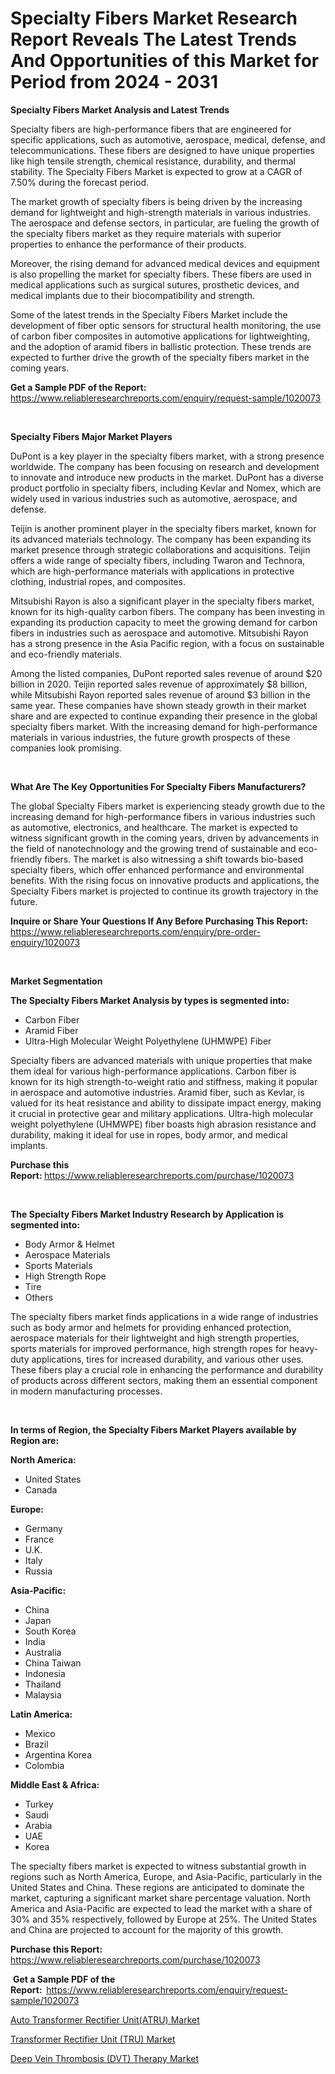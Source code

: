 <p><h1>Specialty Fibers Market Research Report Reveals The Latest Trends And Opportunities of this Market for Period from 2024 - 2031</h1></p><p><strong>Specialty Fibers Market Analysis and Latest Trends</strong></p>
<p><p>Specialty fibers are high-performance fibers that are engineered for specific applications, such as automotive, aerospace, medical, defense, and telecommunications. These fibers are designed to have unique properties like high tensile strength, chemical resistance, durability, and thermal stability. The Specialty Fibers Market is expected to grow at a CAGR of 7.50% during the forecast period.</p><p>The market growth of specialty fibers is being driven by the increasing demand for lightweight and high-strength materials in various industries. The aerospace and defense sectors, in particular, are fueling the growth of the specialty fibers market as they require materials with superior properties to enhance the performance of their products.</p><p>Moreover, the rising demand for advanced medical devices and equipment is also propelling the market for specialty fibers. These fibers are used in medical applications such as surgical sutures, prosthetic devices, and medical implants due to their biocompatibility and strength.</p><p>Some of the latest trends in the Specialty Fibers Market include the development of fiber optic sensors for structural health monitoring, the use of carbon fiber composites in automotive applications for lightweighting, and the adoption of aramid fibers in ballistic protection. These trends are expected to further drive the growth of the specialty fibers market in the coming years.</p></p>
<p><strong>Get a Sample PDF of the Report:&nbsp;</strong> <a href="https://www.reliableresearchreports.com/enquiry/request-sample/1020073">https://www.reliableresearchreports.com/enquiry/request-sample/1020073</a></p>
<p>&nbsp;</p>
<p><strong>Specialty Fibers Major Market Players</strong></p>
<p><p>DuPont is a key player in the specialty fibers market, with a strong presence worldwide. The company has been focusing on research and development to innovate and introduce new products in the market. DuPont has a diverse product portfolio in specialty fibers, including Kevlar and Nomex, which are widely used in various industries such as automotive, aerospace, and defense.</p><p>Teijin is another prominent player in the specialty fibers market, known for its advanced materials technology. The company has been expanding its market presence through strategic collaborations and acquisitions. Teijin offers a wide range of specialty fibers, including Twaron and Technora, which are high-performance materials with applications in protective clothing, industrial ropes, and composites.</p><p>Mitsubishi Rayon is also a significant player in the specialty fibers market, known for its high-quality carbon fibers. The company has been investing in expanding its production capacity to meet the growing demand for carbon fibers in industries such as aerospace and automotive. Mitsubishi Rayon has a strong presence in the Asia Pacific region, with a focus on sustainable and eco-friendly materials.</p><p>Among the listed companies, DuPont reported sales revenue of around $20 billion in 2020. Teijin reported sales revenue of approximately $8 billion, while Mitsubishi Rayon reported sales revenue of around $3 billion in the same year. These companies have shown steady growth in their market share and are expected to continue expanding their presence in the global specialty fibers market. With the increasing demand for high-performance materials in various industries, the future growth prospects of these companies look promising.</p></p>
<p>&nbsp;</p>
<p><strong>What Are The Key Opportunities For Specialty Fibers Manufacturers?</strong></p>
<p><p>The global Specialty Fibers market is experiencing steady growth due to the increasing demand for high-performance fibers in various industries such as automotive, electronics, and healthcare. The market is expected to witness significant growth in the coming years, driven by advancements in the field of nanotechnology and the growing trend of sustainable and eco-friendly fibers. The market is also witnessing a shift towards bio-based specialty fibers, which offer enhanced performance and environmental benefits. With the rising focus on innovative products and applications, the Specialty Fibers market is projected to continue its growth trajectory in the future.</p></p>
<p><strong>Inquire or Share Your Questions If Any Before Purchasing This Report:</strong> <a href="https://www.reliableresearchreports.com/enquiry/pre-order-enquiry/1020073">https://www.reliableresearchreports.com/enquiry/pre-order-enquiry/1020073</a></p>
<p>&nbsp;</p>
<p><strong>Market Segmentation</strong></p>
<p><strong>The Specialty Fibers Market Analysis by types is segmented into:</strong></p>
<p><ul><li>Carbon Fiber</li><li>Aramid Fiber</li><li>Ultra-High Molecular Weight Polyethylene (UHMWPE) Fiber</li></ul></p>
<p><p>Specialty fibers are advanced materials with unique properties that make them ideal for various high-performance applications. Carbon fiber is known for its high strength-to-weight ratio and stiffness, making it popular in aerospace and automotive industries. Aramid fiber, such as Kevlar, is valued for its heat resistance and ability to dissipate impact energy, making it crucial in protective gear and military applications. Ultra-high molecular weight polyethylene (UHMWPE) fiber boasts high abrasion resistance and durability, making it ideal for use in ropes, body armor, and medical implants.</p></p>
<p><strong>Purchase this Report:&nbsp;</strong><a href="https://www.reliableresearchreports.com/purchase/1020073">https://www.reliableresearchreports.com/purchase/1020073</a></p>
<p>&nbsp;</p>
<p><strong>The Specialty Fibers Market Industry Research by Application is segmented into:</strong></p>
<p><ul><li>Body Armor & Helmet</li><li>Aerospace Materials</li><li>Sports Materials</li><li>High Strength Rope</li><li>Tire</li><li>Others</li></ul></p>
<p><p>The specialty fibers market finds applications in a wide range of industries such as body armor and helmets for providing enhanced protection, aerospace materials for their lightweight and high strength properties, sports materials for improved performance, high strength ropes for heavy-duty applications, tires for increased durability, and various other uses. These fibers play a crucial role in enhancing the performance and durability of products across different sectors, making them an essential component in modern manufacturing processes.</p></p>
<p>&nbsp;</p>
<p><strong>In terms of Region, the Specialty Fibers Market Players available by Region are:</strong></p>
<p>
    <p> <strong> North America: </strong>
        <ul>
            <li>United States</li>
            <li>Canada</li>
        </ul>
        </p> 
    <p> <strong> Europe: </strong>
        <ul>
            <li>Germany</li>
            <li>France</li>
            <li>U.K.</li>
            <li>Italy</li>
            <li>Russia</li>
        </ul>
        </p> 
    <p> <strong> Asia-Pacific: </strong>
        <ul>
            <li>China</li>
            <li>Japan</li>
            <li>South Korea</li>
            <li>India</li>
            <li>Australia</li>
            <li>China Taiwan</li>
            <li>Indonesia</li>
            <li>Thailand</li>
            <li>Malaysia</li>
        </ul>
        </p> 
    <p> <strong> Latin America: </strong>
        <ul>
            <li>Mexico</li>
            <li>Brazil</li>
            <li>Argentina Korea</li>
            <li>Colombia</li>
        </ul>
        </p> 
    <p> <strong> Middle East & Africa: </strong>
        <ul>
            <li>Turkey</li>
            <li>Saudi</li>
            <li>Arabia</li>
            <li>UAE</li>
            <li>Korea</li>
        </ul>
    </p>
    </p>
<p><p>The specialty fibers market is expected to witness substantial growth in regions such as North America, Europe, and Asia-Pacific, particularly in the United States and China. These regions are anticipated to dominate the market, capturing a significant market share percentage valuation. North America and Asia-Pacific are expected to lead the market with a share of 30% and 35% respectively, followed by Europe at 25%. The United States and China are projected to account for the majority of this growth.</p></p>
<p><strong>Purchase this Report: </strong><a href="https://www.reliableresearchreports.com/purchase/1020073">https://www.reliableresearchreports.com/purchase/1020073</a></p>
<p>&nbsp;<strong>Get a Sample PDF of the Report:&nbsp;&nbsp;</strong><a href="https://www.reliableresearchreports.com/enquiry/request-sample/1020073">https://www.reliableresearchreports.com/enquiry/request-sample/1020073</a></p>
<p><strong></strong></p>
<p><p><a href="https://view.publitas.com/reportprime-1/auto-transformer-rectifier-unit-atru-market-offer-valuable-insights-into-market-size-market-share-market-trends-and-projections-spanning-from-2023-to-2030/">Auto Transformer Rectifier Unit(ATRU) Market</a></p><p><a href="https://view.publitas.com/reportprime-1/transformer-rectifier-unit-tru-market-challenges-opportunities-and-growth-drivers-and-major-market-players-forecasted-for-period-from-2023-2030/">Transformer Rectifier Unit (TRU) Market</a></p><p><a href="https://view.publitas.com/reportprime-1/deep-vein-thrombosis-dvt-therapy-market-size-growing-and-forecasted-for-period-from-2023-2030-and-provides-complete-market-analysis-of-this-market/">Deep Vein Thrombosis (DVT) Therapy Market</a></p></p>